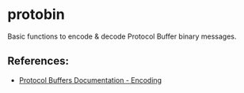 # protobin

Basic functions to encode & decode Protocol Buffer binary messages.



## References:

* [Protocol Buffers Documentation - Encoding](https://protobuf.dev/programming-guides/encoding/)
